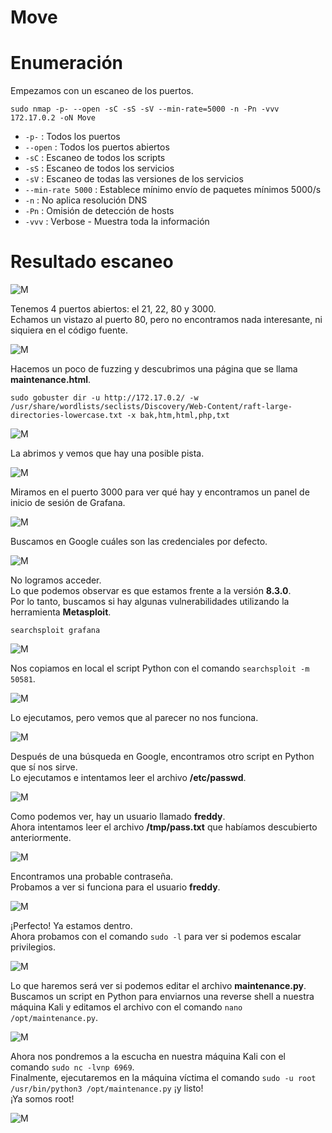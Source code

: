 # Move

# Enumeración

Empezamos con un escaneo de los puertos.

`sudo nmap -p- --open -sC -sS -sV --min-rate=5000 -n -Pn -vvv 172.17.0.2 -oN Move`  

- `-p-` : Todos los puertos
- `--open` : Todos los puertos abiertos
- `-sC` : Escaneo de todos los scripts
- `-sS` : Escaneo de todos los servicios
- `-sV` : Escaneo de todas las versiones de los servicios
- `--min-rate 5000` : Establece mínimo envío de paquetes mínimos 5000/s
- `-n` : No aplica resolución DNS
- `-Pn` : Omisión de detección de hosts
- `-vvv` : Verbose - Muestra toda la información

# Resultado escaneo  

![M](https://github.com/giustiand/DockerLabs-Writeups/blob/main/F%C3%A1cil/images/move/M_1.jpg)   

Tenemos 4 puertos abiertos: el 21, 22, 80 y 3000.   
Echamos un vistazo al puerto 80, pero no encontramos nada interesante, ni siquiera en el código fuente.  

![M](https://github.com/giustiand/DockerLabs-Writeups/blob/main/F%C3%A1cil/images/move/M_2.jpg)    

Hacemos un poco de fuzzing y descubrimos una página que se llama **maintenance.html**.  

`sudo gobuster dir -u http://172.17.0.2/ -w /usr/share/wordlists/seclists/Discovery/Web-Content/raft-large-directories-lowercase.txt -x bak,htm,html,php,txt`  

![M](https://github.com/giustiand/DockerLabs-Writeups/blob/main/F%C3%A1cil/images/move/M_3.jpg)    

La abrimos y vemos que hay una posible pista.  

![M](https://github.com/giustiand/DockerLabs-Writeups/blob/main/F%C3%A1cil/images/move/M_4.jpg)    

Miramos en el puerto 3000 para ver qué hay y encontramos un panel de inicio de sesión de Grafana.  

![M](https://github.com/giustiand/DockerLabs-Writeups/blob/main/F%C3%A1cil/images/move/M_5.jpg)    

Buscamos en Google cuáles son las credenciales por defecto.  

![M](https://github.com/giustiand/DockerLabs-Writeups/blob/main/F%C3%A1cil/images/move/M_6.jpg)     

No logramos acceder.  
Lo que podemos observar es que estamos frente a la versión **8.3.0**.  
Por lo tanto, buscamos si hay algunas vulnerabilidades utilizando la herramienta **Metasploit**.  

`searchsploit grafana`

![M](https://github.com/giustiand/DockerLabs-Writeups/blob/main/F%C3%A1cil/images/move/M_7.jpg)    

Nos copiamos en local el script Python con el comando `searchsploit -m 50581`.  

![M](https://github.com/giustiand/DockerLabs-Writeups/blob/main/F%C3%A1cil/images/move/M_8.jpg)      

Lo ejecutamos, pero vemos que al parecer no nos funciona.  

![M](https://github.com/giustiand/DockerLabs-Writeups/blob/main/F%C3%A1cil/images/move/M_9.jpg)     

Después de una búsqueda en Google, encontramos otro script en Python que sí nos sirve.    
Lo ejecutamos e intentamos leer el archivo **/etc/passwd**.  

![M](https://github.com/giustiand/DockerLabs-Writeups/blob/main/F%C3%A1cil/images/move/M_10.jpg)       

Como podemos ver, hay un usuario llamado **freddy**.    
Ahora intentamos leer el archivo **/tmp/pass.txt** que habíamos descubierto anteriormente.  

![M](https://github.com/giustiand/DockerLabs-Writeups/blob/main/F%C3%A1cil/images/move/M_11.jpg)    

Encontramos una probable contraseña.    
Probamos a ver si funciona para el usuario **freddy**.  

![M](https://github.com/giustiand/DockerLabs-Writeups/blob/main/F%C3%A1cil/images/move/M_12.jpg)      

¡Perfecto! Ya estamos dentro.    
Ahora probamos con el comando `sudo -l` para ver si podemos escalar privilegios.  

![M](https://github.com/giustiand/DockerLabs-Writeups/blob/main/F%C3%A1cil/images/move/M_13.jpg)     

Lo que haremos será ver si podemos editar el archivo **maintenance.py**.    
Buscamos un script en Python para enviarnos una reverse shell a nuestra máquina Kali y editamos el archivo con el comando `nano /opt/maintenance.py`.  

![M](https://github.com/giustiand/DockerLabs-Writeups/blob/main/F%C3%A1cil/images/move/M_14.jpg)

Ahora nos pondremos a la escucha en nuestra máquina Kali con el comando `sudo nc -lvnp 6969`.   
Finalmente, ejecutaremos en la máquina víctima el comando `sudo -u root /usr/bin/python3 /opt/maintenance.py` ¡y listo!   
¡Ya somos root!  

![M](https://github.com/giustiand/DockerLabs-Writeups/blob/main/F%C3%A1cil/images/move/M_15.jpg) 





